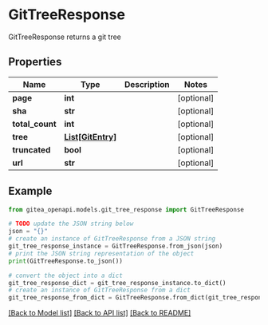 # GitTreeResponse

GitTreeResponse returns a git tree

## Properties

Name | Type | Description | Notes
------------ | ------------- | ------------- | -------------
**page** | **int** |  | [optional] 
**sha** | **str** |  | [optional] 
**total_count** | **int** |  | [optional] 
**tree** | [**List[GitEntry]**](GitEntry.md) |  | [optional] 
**truncated** | **bool** |  | [optional] 
**url** | **str** |  | [optional] 

## Example

```python
from gitea_openapi.models.git_tree_response import GitTreeResponse

# TODO update the JSON string below
json = "{}"
# create an instance of GitTreeResponse from a JSON string
git_tree_response_instance = GitTreeResponse.from_json(json)
# print the JSON string representation of the object
print(GitTreeResponse.to_json())

# convert the object into a dict
git_tree_response_dict = git_tree_response_instance.to_dict()
# create an instance of GitTreeResponse from a dict
git_tree_response_from_dict = GitTreeResponse.from_dict(git_tree_response_dict)
```
[[Back to Model list]](../README.md#documentation-for-models) [[Back to API list]](../README.md#documentation-for-api-endpoints) [[Back to README]](../README.md)


